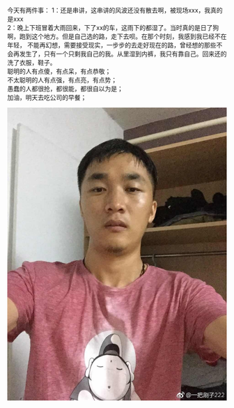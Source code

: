 今天有两件事：
1：还是串讲，这串讲的风波还没有散去啊，被现场xxx，我真的是xxx          
2：晚上下班冒着大雨回来，下了xx的车，这雨下的都湿了。当时真的是日了狗啊，跑到这个地方。但是自己选的路，走下去呗。在那个时刻，我感到我已经不在年轻，
不能再幻想，需要接受现实，一步步的去走好现在的路，曾经想的那些不会再发生了，只有一个只剩我自己的我。从里湿到内裤，我只有靠自己。回来还的洗了衣服，鞋子。     
聪明的人有点傻，有点呆，有点恭敬；     
不太聪明的人有点强，有点亮，有点势；   
愚蠢的人都很抢，都很能，都很自以为是；   
加油，明天去吃公司的早餐；                   

![2018_8_13](https://github.com/BrushXiaoMinGuo/BrushXiaoMinGuo.github.io/blob/master/history/img_day/2018_8_13.jpg)
